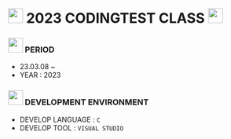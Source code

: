 # <img src = "https://cdn-icons-png.flaticon.com/512/290/290409.png" width = "30" height = "30"> 2023 CODINGTEST CLASS <img src = "https://cdn-icons-png.flaticon.com/512/290/290409.png" width = "30" height = "30" >

### <img src = "https://cdn-icons-png.flaticon.com/128/4341/4341050.png" width = "30" height = "30" > PERIOD 
- 23.03.08 ~ 
- YEAR : 2023

### <img src = "https://cdn-icons-png.flaticon.com/128/4341/4341102.png" width = "30" height = "30"> DEVELOPMENT ENVIRONMENT
- DEVELOP LANGUAGE :  ` C `
- DEVELOP TOOL : ` VISUAL STUDIO ` 

